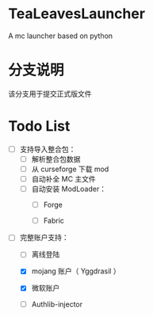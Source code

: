 # TeaLeavesLauncher
A mc launcher based on python
# 分支说明
该分支用于提交正式版文件
# Todo List
- [ ] 支持导入整合包：
    - [ ] 解析整合包数据
    - [ ] 从 curseforge 下载 mod
    - [ ] 自动补全 MC 主文件
    - [ ] 自动安装 ModLoader：
        - [ ] Forge
        - [ ] Fabric
    

- [ ] 完整账户支持：
    - [ ] 离线登陆
    - [x] mojang 账户（ Yggdrasil ）
    - [x] 微软账户
    - [ ] Authlib-injector
    

